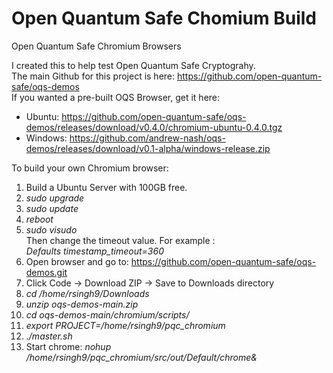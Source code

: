 # Open Quantum Safe Chomium Build
Open Quantum Safe Chromium Browsers

I created this to help test Open Quantum Safe Cryptograhy.
<br>The main Github for this project is here: https://github.com/open-quantum-safe/oqs-demos
<br>If you wanted a pre-built OQS Browser, get it here:
- Ubuntu: https://github.com/open-quantum-safe/oqs-demos/releases/download/v0.4.0/chromium-ubuntu-0.4.0.tgz
- Windows: https://github.com/andrew-nash/oqs-demos/releases/download/v0.1-alpha/windows-release.zip

To build your own Chromium browser:
1. Build a Ubuntu Server with 100GB free.
2. *sudo upgrade*
3. *sudo update*
4. *reboot*
5. *sudo visudo*
<br>Then change the timeout value. For example :
<br> *Defaults timestamp_timeout=360*
6. Open browser and go to: https://github.com/open-quantum-safe/oqs-demos.git
7. Click Code -> Download ZIP -> Save to Downloads directory
8. *cd /home/rsingh9/Downloads*
9. *unzip oqs-demos-main.zip*
10. *cd oqs-demos-main/chromium/scripts/*
11. *export PROJECT=/home/rsingh9/pqc_chromium*
12. *./master.sh*
13. Start chrome: *nohup /home/rsingh9/pqc_chromium/src/out/Default/chrome&*
